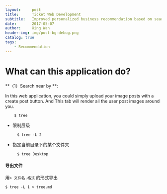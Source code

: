 ```yaml
---
layout:     post
title:      Ticket Web Development
subtitle:   Improved personalized business recommendation based on search history and favorite records
date:       2017-05-07
author:     Xing Wan
header-img: img/post-bg-debug.png
catalog: true
tags:
    - Recommendation
---
```

# What can this application do? 
**（1）Search near by **:

In this web application, you could simply upload your image posts with a create post button. And This tab will render all the user post images around you.


	
		$ tree

- 限制层级

		$ tree -L 2

- 指定当前目录下的某个文件夹

		$ tree Desktop
	
#### 导出文件  
用`> 文件名.格式` 的形式导出

	$ tree -L 1 > tree.md
<!--stackedit_data:
eyJoaXN0b3J5IjpbLTE5NjEzNjE2MDZdfQ==
-->